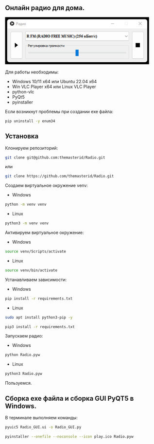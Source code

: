 ## Онлайн радио для дома.

![Radio](/img/Radio.png)

Для работы необходимы:
- Windows 10/11 x64 или Ubuntu 22.04 x64
- Win VLC Player x64 или Linux VLC Player
- python-vlc
- PyQt5
- pyinstaller

Если возникнут проблемы при создании exe файла:
```bash
pip uninstall -y enum34
```

## Установка

Клонируем репозиторий:

```bash
git clone git@github.com:themasterid/Radio.git
```

или

```bash
git clone https://github.com/themasterid/Radio.git
```

Создаем виртуальное окружение venv:

- Windows
```bash
python -m venv venv
```
- Linux
```bash
python3 -m venv venv
```

Активируем виртуальное окружение:

- Windows
```bash
source venv/Scripts/activate
```
- Linux
```bash
source venv/bin/activate
```

Устанавливаем зависимости:

- Windows
```bash
pip install -r requirements.txt
```

- Linux
```bash
sudo apt install python3-pip -y
```
```bash
pip3 install -r requirements.txt
```

Запускаем радио:

- Windows

```bash
python Radio.pyw
```

- Linux
```bash
python3 Radio.pyw
```

Пользуемся.

## Сборка exe файла и сборка GUI PyQT5 в Windows.

В терминале выполняем команды:

```bash
pyuic5 Radio_GUI.ui -o Radio_GUI.py
```

```bash
pyinstaller --onefile --noconsole --icon play.ico Radio.pyw
```
